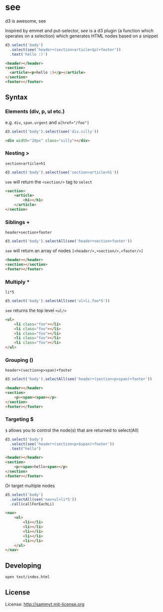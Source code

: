 see
===

d3 is awesome, see

Inspired by emmet and put-selector, _see_ is a d3 plugin (a function
which operates on a selection) which generates HTML nodes based on a snippet

```javascript
d3.select('body')
  .select(see('header+(section>article>$p)+footer'))
  .text('hello :)')
```

```html
<header></header>
<section>
  <article><p>hello :)</p></article>
</section>
<footer></footer>
```

Syntax
------

### Elements (div, p, ul etc.)


e.g. `div`, `span.urgent` and `a[href="/foo"]`

```javascript
d3.select('body').select(see('div.silly'))
```

```html
<div width="20px" class="silly"></div>
```

### Nesting >

`section>article>h1`

```javascript
d3.select('body').select(see('section>article>h1'))
```
`see` will return the `<section/>` tag to `select`

```html
<section>
    <article>
        <h1></h1>
    </article>
</section>
```

### Siblings +

`header+section+footer`

```javascript
d3.select('body').selectAll(see('header+section+footer'))
```
`see` will return an array of nodes `[<header/>,<section/>,<footer/>]`

```html
<header></header>
<section></section>
<footer></footer>
```

### Multiply *

`li*5`

```javascript
d3.select('body').selectAll(see('ul>li.foo*5'))
```

`see` returns the top level `<ul/>`

```html
<ul>
    <li class="foo"></li>
    <li class="foo"></li>
    <li class="foo"></li>
    <li class="foo"></li>
    <li class="foo"></li>
</ul>
```

### Grouping ()

`header+(section>p>span)+footer`

```javascript
d3.select('body').selectAll(see('header+(section>p>span)+footer'))
```

```html
<header></header>
<section>
    <p><span><span></p>
</section>
<footer></footer>
```

### Targeting $

`$` allows you to control the node(s) that are returned to select(All)

```javascript
d3.select('body')
  .select(see('header+(section>p>$span)+footer'))
  .text("hello")
```

```html
<header></header>
<section>
    <p><span>hello<span></p>
</section>
<footer></footer>
```

Or target multiple nodes

```javascript
d3.select('body')
  .selectAll(see('nav>ul>li*5'))
  .call(callForEachLi)
```

```html
<nav>
    <ul>
        <li></li>
        <li></li>
        <li></li>
        <li></li>
        <li></li>
    </ul>
</nav>
```


Developing
----------

```
open test/index.html
```


License
-------

License: http://sammyt.mit-license.org
